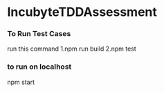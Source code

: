 # IncubyteTDDAssessment

### To Run Test Cases
run this command
1.npm run build
2.npm test

### to run on localhost
npm start